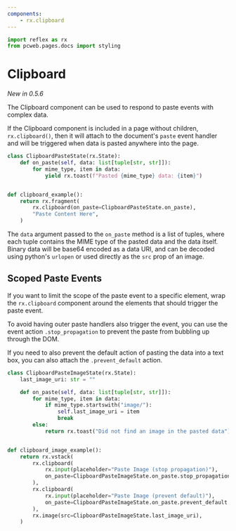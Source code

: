 ```yaml
---
components:
    - rx.clipboard
---
```


```python exec
import reflex as rx
from pcweb.pages.docs import styling
```

# Clipboard

_New in 0.5.6_

The Clipboard component can be used to respond to paste events with complex data.

If the Clipboard component is included in a page without children,
`rx.clipboard()`, then it will attach to the document's `paste` event handler
and will be triggered when data is pasted anywhere into the page.

```python demo exec
class ClipboardPasteState(rx.State):
    def on_paste(self, data: list[tuple[str, str]]):
        for mime_type, item in data:
            yield rx.toast(f"Pasted {mime_type} data: {item}")


def clipboard_example():
    return rx.fragment(
        rx.clipboard(on_paste=ClipboardPasteState.on_paste),
        "Paste Content Here",
    )
```

The `data` argument passed to the `on_paste` method is a list of tuples, where
each tuple contains the MIME type of the pasted data and the data itself. Binary
data will be base64 encoded as a data URI, and can be decoded using python's
`urlopen` or used directly as the `src` prop of an image.

## Scoped Paste Events

If you want to limit the scope of the paste event to a specific element, wrap
the `rx.clipboard` component around the elements that should trigger the paste
event.

To avoid having outer paste handlers also trigger the event, you can use the
event action `.stop_propagation` to prevent the paste from bubbling up through
the DOM.

If you need to also prevent the default action of pasting the data into a text
box, you can also attach the `.prevent_default` action.

```python demo exec
class ClipboardPasteImageState(rx.State):
    last_image_uri: str = ""

    def on_paste(self, data: list[tuple[str, str]]):
        for mime_type, item in data:
            if mime_type.startswith("image/"):
                self.last_image_uri = item
                break
        else:
            return rx.toast("Did not find an image in the pasted data")


def clipboard_image_example():
    return rx.vstack(
        rx.clipboard(
            rx.input(placeholder="Paste Image (stop propagation)"),
            on_paste=ClipboardPasteImageState.on_paste.stop_propagation
        ),
        rx.clipboard(
            rx.input(placeholder="Paste Image (prevent default)"),
            on_paste=ClipboardPasteImageState.on_paste.prevent_default
        ),
        rx.image(src=ClipboardPasteImageState.last_image_uri),
    )
```